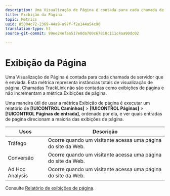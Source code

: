```yaml
---
description: Uma Visualização de Página é contada para cada chamada de servidor que é enviada. Esta métrica representa instâncias totais de visualização de página. Chamadas TrackLink não são contadas como exibições de página e não incrementam a métrica Exibições de página.
title: Exibição da Página
topic: Metrics
uuid: 85004c72-2369-44a9-a97f-f2e144a54c90
translation-type: ht
source-git-commit: 99ee24efaa517e8da700c67818c111c4aa90dc02

---
```



# Exibição da Página

Uma Visualização de Página é contada para cada chamada de servidor que é enviada. Esta métrica representa instâncias totais de visualização de página. Chamadas TrackLink não são contadas como exibições de página e não incrementam a métrica Exibições de página.

Uma maneira útil de usar a métrica Exibição de página é executar um relatório de **[!UICONTROL Caminhos]** > **[!UICONTROL Páginas]** > **[!UICONTROL Páginas de entrada]**, ordenado por ela, e ver quais entradas de pagina direcionam a maioria das exibições de página.

| Usos | Descrição |
|---|---|
| Tráfego | Ocorre quando um visitante acessa uma página do site da Web. |
| Conversão | Ocorre quando um visitante acessa uma página do site da Web. |
| Ad Hoc Analysis | Ocorre quando um visitante acessa uma página do site da Web. |

Consulte [Relatório de exibições de página](/help/components/c-variables/dimensionslist/reports-page-views.md).

